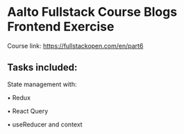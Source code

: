# Aalto Fullstack Course Blogs Frontend Exercise

Course link: https://fullstackopen.com/en/part6

## Tasks included:

State management with:

• Redux

• React Query

• useReducer and context

